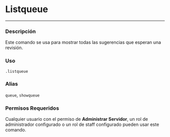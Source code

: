 # Listqueue
---
### Descripción
Este comando se usa para mostrar todas las sugerencias que esperan una revisión.
### Uso
```
.listqueue
```
### Alias
`queue`, `showqueue`
### Permisos Requeridos
Cualquier usuario con el permiso de **Administrar Servidor**, un rol de administrador configurado o un rol de staff configurado pueden usar este comando.
